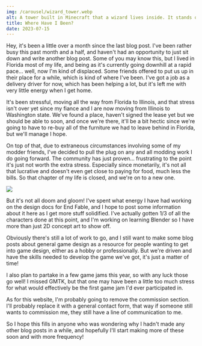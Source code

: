 ```yaml
---
img: /carousel/wizard_tower.webp
alt: A tower built in Minecraft that a wizard lives inside. It stands on a pillar of earth inside a massive crater.
title: Where Have I Been?
date: 2023-07-15
---
```

Hey, it's been a little over a month since the last blog post. I've been rather busy this past month and a half, and haven't had an opportunity to just sit down and write another blog post. Some of you may know this, but I lived in Florida most of my life, and being as it's currently going downhill at a rapid pace... well, now I'm kind of displaced. Some friends offered to put us up in their place for a while, which is kind of where I've been. I've got a job as a delivery driver for now, which has been helping a lot, but it's left me with very little energy when I get home.

It's been stressful, moving all the way from Florida to Illinois, and that stress isn't over yet since my fiance and I are now moving from Illinois to Washington state. We've found a place, haven't signed the lease yet but we should be able to soon, and once we're there, it'll be a bit hectic since we're going to have to re-buy all of the furniture we had to leave behind in Florida, but we'll manage I hope.

On top of that, due to extraneous circumstances involving some of my modder friends, I've decided to pull the plug on any and all modding work I do going forward. The community has just proven... frustrating to the point it's just not worth the extra stress. Especially since monetarily, it's not all that lucrative and doesn't even get close to paying for food, much less the bills. So that chapter of my life is closed, and we're on to a new one.

![](/about/end_fable_logo.webp)

But it's not all doom and gloom! I've spent what energy I have had working on the design docs for End Fable, and I hope to post some information about it here as I get more stuff solidified. I've actually gotten 1/3 of all the characters done at this point, and I'm working on learning Blender so I have more than just 2D concept art to show off.

Obviously there's still a lot of work to go, and I still want to make some blog posts about general game design as a resource for people wanting to get into game design, either as a hobby or professionally. But we're driven and have the skills needed to develop the game we've got, it's just a matter of time!

I also plan to partake in a few game jams this year, so with any luck those go well! I missed GMTK, but that one may have been a little too much stress for what would effectively be the first game jam I'd ever participated in.

As for this website, I'm probably going to remove the commission section. I'll probably replace it with a general contact form, that way if someone still wants to commission me, they still have a line of communication to me.

So I hope this fills in anyone who was wondering why I hadn't made any other blog posts in a while, and hopefully I'll start making more of these soon and with more frequency!
